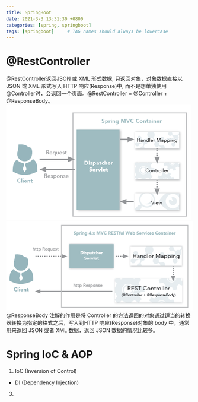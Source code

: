 ```yaml
---
title: SpringBoot
date: 2021-3-3 13:31:30 +0800
categories: [spring, springboot]
tags: [springboot]     # TAG names should always be lowercase
---
```


# @RestController
@RestController返回JSON 或 XML 形式数据, 只返回对象，对象数据直接以 JSON 或 XML 形式写入 HTTP 响应(Response)中,
而不是想单独使用@Controller时，会返回一个页面。@RestController = @Controller + @ResponseBody。
![](../assets/img/sample/spring-mvc.png)
![](../assets/img/sample/spring-restful.png)
@ResponseBody 注解的作用是将 Controller 的方法返回的对象通过适当的转换器转换为指定的格式之后，写入到HTTP 响应(Response)对象的 body 中，通常用来返回 JSON 或者 XML 数据，返回 JSON 数据的情况比较多。

# Spring IoC & AOP
1. IoC (Inversion of Control)
- DI (Dependency Injection)
3.
